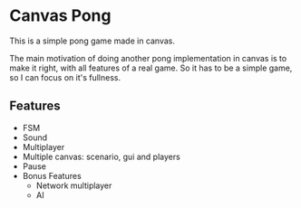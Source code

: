 # Canvas Pong

This is a simple pong game made in canvas.

The main motivation of doing another pong implementation in canvas is to make it right, with all features of a real game. So it has to be a simple game, so I can focus on it's fullness.

## Features

- FSM
- Sound
- Multiplayer
- Multiple canvas: scenario, gui and players
- Pause
- Bonus Features
	- Network multiplayer
	- AI
